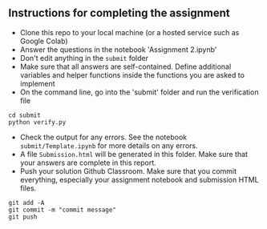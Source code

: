 ## Instructions for completing the assignment
* Clone this repo to your local machine (or a hosted service such as Google Colab)
* Answer the questions in the notebook 'Assignment 2.ipynb'
* Don't edit anything in the `submit` folder
* Make sure that all answers are self-contained. Define additional variables and helper functions inside the functions you are asked to implement
* On the command line, go into the 'submit' folder and run the verification file
```
cd submit
python verify.py
```
* Check the output for any errors. See the notebook `submit/Template.ipynb` for more details on any errors.
* A file `Submission.html` will be generated in this folder. Make sure that your answers are complete in this report.
* Push your solution Github Classroom. Make sure that you commit everything, especially your assignment notebook and submission HTML files.
```
git add -A
git commit -m "commit message"
git push
```
